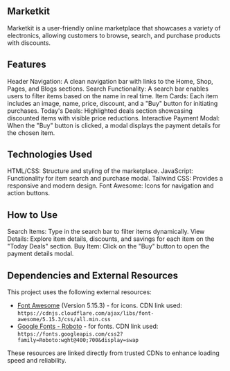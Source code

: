 







## Marketkit
Marketkit is a user-friendly online marketplace that showcases a variety of electronics, allowing customers to browse, search, and purchase products with discounts.

## Features
Header Navigation: A clean navigation bar with links to the Home, Shop, Pages, and Blogs sections.
Search Functionality: A search bar enables users to filter items based on the name in real time.
Item Cards: Each item includes an image, name, price, discount, and a "Buy" button for initiating purchases.
Today's Deals: Highlighted deals section showcasing discounted items with visible price reductions.
Interactive Payment Modal: When the "Buy" button is clicked, a modal displays the payment details for the chosen item.

## Technologies Used
HTML/CSS: Structure and styling of the marketplace.
JavaScript: Functionality for item search and purchase modal.
Tailwind CSS: Provides a responsive and modern design.
Font Awesome: Icons for navigation and action buttons.

## How to Use
Search Items: Type in the search bar to filter items dynamically.
View Details: Explore item details, discounts, and savings for each item on the "Today Deals" section.
Buy Item: Click on the "Buy" button to open the payment details modal.

## Dependencies and External Resources

This project uses the following external resources:

- [Font Awesome](https://cdnjs.com/libraries/font-awesome) (Version 5.15.3) - for icons. CDN link used: `https://cdnjs.cloudflare.com/ajax/libs/font-awesome/5.15.3/css/all.min.css`
- [Google Fonts - Roboto](https://fonts.google.com/specimen/Roboto) - for fonts. CDN link used: `https://fonts.googleapis.com/css2?family=Roboto:wght@400;700&display=swap`

These resources are linked directly from trusted CDNs to enhance loading speed and reliability.


